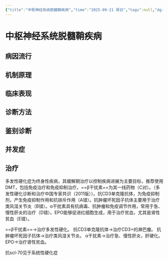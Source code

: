 ```yaml
---
{"title":"中枢神经系统脱髓鞘疾病","time":"2025-09-21 周日","tags":null,"dg-publish":true,"permalink":"/200 学习/217 精神、神经系统/第06章 中枢神经系统脱髓鞘疾病/中枢神经系统脱髓鞘疾病/","dgPassFrontmatter":true,"created":"2025-09-21T14:38:59.741+08:00","updated":"2025-09-26T12:56:32.335+08:00"}
---
```


# 中枢神经系统脱髓鞘疾病
## 病因流行
## 机制原理
## 临床表现
## 诊断方法
## 鉴别诊断
## 并发症
## 治疗
多发性硬化症为终身性疾病，其缓解期治疗以控制疾病进展为主要目标，推荐使用DMT，包括免疫治疗和免疫抑制治疗。==β干扰素==为其一线药物（C对）。（多发性硬化诊断和治疗中国专家共识（2011版））。抗CD3单克隆抗体，为免疫抑制剂，产生免疫抑制作用和抗排斥作用（A错）。抗肿瘤坏死因子抗体主要用于治疗类风湿关节炎（B错）。α干扰素具有抗病毒、抗肿瘤和免疫调节作用，常用于急、慢性肝炎的治疗（D错）。EPO能够促进红细胞生成，用于治疗贫血，尤其是肾性贫血（E错）。

==β干扰素==→治疗多发性硬化。
抗CD3单克隆抗体→治疗CD3+的淋巴瘤。
抗肿瘤坏死因子抗体→治疗类风湿关节炎。
α干扰素→治疗急、慢性肝炎，肝硬化。
EPO→治疗肾性贫血。

抗scl-70见于系统性硬化症












































































































































































































































































































































































































































